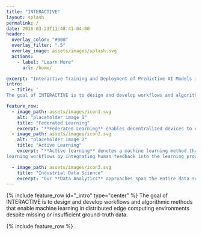 ```yaml
---
title: "INTERACTIVE"
layout: splash
permalink: /
date: 2016-03-23T11:48:41-04:00
header:
  overlay_color: "#000"
  overlay_filter: ".5"
  overlay_image: assets/images/splash.svg
  actions:
    - label: "Learn More"
      url: /home/

excerpt: "Interactive Training and Deployment of Predictive AI Models in Distributed Edge Computing Environments"
intro: 
  - title: '
The goal of INTERACTIVE is to design and develop workflows and algorithmic methods that enable machine learning in distributed edge computing environments despite missing or insufficient ground-truth data.'

feature_row:
  - image_path: assets/images/icon1.svg
    alt: "placeholder image 1"
    title: "Federated Learning"
    excerpt: "**Federated Learning** enables decentralized devices to collaboratively learn a shared prediction model while keeping all the training data on decentralized devices withoutstoring the data in the cloud."
  - image_path: assets/images/icon2.svg
    alt: "placeholder image 2"
    title: "Active Learning"
    excerpt: "**Active learning** denotes a machine learning method that enables interactive machine
learning workflows by integrating human feedback into the learning process."

  - image_path: assets/images/icon3.svg
    title: "Industrial Data Science"
    excerpt: "Our **Data Analytics** approaches span the entire data science lifecycle, from data preparation to data analysis and modeling to predictive model deployment"
---
```



{% include feature_row id="_intro" type="center" %}
The goal of INTERACTIVE is to design and develop workflows and algorithmic methods that enable machine learning in distributed edge computing environments despite missing or insufficient ground-truth data.

{% include feature_row  %}

<div style="text-align: justify"> 


